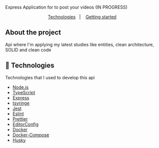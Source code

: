   Express Application for to post your videos (IN PROGRESS)
</h3>

<p align="center">
  <a href="#-technologies">Technologies</a>&nbsp;&nbsp;&nbsp;|&nbsp;&nbsp;&nbsp;
  <a href="#-getting-started">Getting started</a>&nbsp;&nbsp;&nbsp;
</p>

## About the project

Api where I'm applying my latest studies like entities, clean architecture, SOLID and clean code

## 🚀 Technologies

Technologies that I used to develop this api

  - [Node.js](https://nodejs.org/en/)
  - [TypeScript](https://www.typescriptlang.org/)
  - [Express](https://expressjs.com/pt-br/)
  - [tsyringe](https://github.com/microsoft/tsyringe)
  - [Jest](https://jestjs.io/)
  - [Eslint](https://eslint.org/)
  - [Prettier](https://prettier.io/)
  - [EditorConfig](https://editorconfig.org/)
  - [Docker](https://www.docker.com)
  - [Docker-Compose](https://docs.docker.com/compose/)
  - [Husky](https://typicode.github.io/husky/#/)
